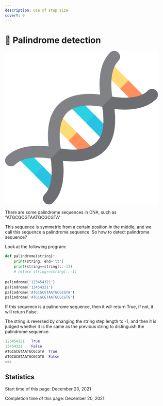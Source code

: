 ```yaml
---
description: Use of step size
coverY: 0
---
```


# 🚩 Palindrome detection

![DNA](<../.gitbook/assets/image (9) (1) (1).png>)

There are some palindrome sequences in DNA, such as "ATGCGCGTAATGCGCGTA"

This sequence is symmetric from a certain position in the middle, and we call this sequence a palindrome sequence. So how to detect palindrome sequence?

Look at the following program:

```python
def palindrome(string):
    print(string, end='\t')
    print(string==string[::-1])
    # return string==string[::-1]

palindrome('123454321')
palindrome('13454321')
palindrome('ATGCGCGTAATGCGCGTA')
palindrome('ATGCGCGTAATGCGCGTG')
```

If this sequence is a palindrome sequence, then it will return True, if not, it will return False.

The string is reversed by changing the string step length to -1, and then it is judged whether it is the same as the previous string to distinguish the palindrome sequence.

```python
123454321	True
13454321	False
ATGCGCGTAATGCGCGTA	True
ATGCGCGTAATGCGCGTG	False
>>> 
```

## Statistics

Start time of this page: December 20, 2021

Completion time of this page: December 20, 2021
